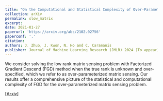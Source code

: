 ```yaml
---
title: "On the Computational and Statistical Complexity of Over-Parameterized Matrix Sensing"
collection: arXiv
permalink: slow_matrix
excerpt: 
date: 2021-01-27
paperurl: 'https://arxiv.org/abs/2102.02756'
paperconf: '.'
citation: 
authors: J. Zhuo, J. Kwon, N. Ho and C. Caramanis
publisher: Journal of Machine Learning Research (JMLR) 2024 (To appear)
---
```


We consider solving the low rank matrix sensing problem with Factorized Gradient Descend (FGD) method when the true rank is unknown and over-specified, which we refer to as over-parameterized matrix sensing. Our results offer a comprehensive picture of the statistical and computational complexity of FGD for the over-parameterized matrix sensing problem.


[[Arxiv]](https://arxiv.org/abs/2102.02756)